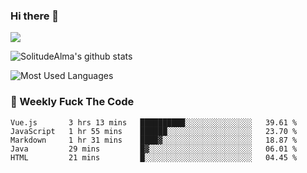 ### Hi there 👋

<p>
  <a href="https://count.getloli.com/"><img src="https://count.getloli.com/get/@:solitudealma"></a>
</p>

![SolitudeAlma's github stats](https://github-readme-stats.vercel.app/api?username=solitudealma&show_icons=true&theme=radical)

![Most Used Languages](https://github-readme-stats.vercel.app/api/top-langs/?username=solitudealma&layout=compact&hide_border=true&theme=dark)
<!-- ![visitors](https://visitor-badge.glitch.me/badge?page_id=solitudealma.solitudealma.id) -->


### :dart: Weekly Fuck The Code

<!--START_SECTION:waka-->
```text
Vue.js       3 hrs 13 mins   ██████████░░░░░░░░░░░░░░░   39.61 % 
JavaScript   1 hr 55 mins    ██████░░░░░░░░░░░░░░░░░░░   23.70 % 
Markdown     1 hr 31 mins    ████▓░░░░░░░░░░░░░░░░░░░░   18.87 % 
Java         29 mins         █▓░░░░░░░░░░░░░░░░░░░░░░░   06.01 % 
HTML         21 mins         █░░░░░░░░░░░░░░░░░░░░░░░░   04.45 % 
```
<!--END_SECTION:waka-->
